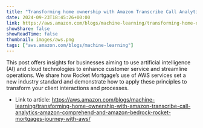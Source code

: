 ```yaml
---
title: "Transforming home ownership with Amazon Transcribe Call Analytics, Amazon Comprehend, and Amazon Bedrock: Rocket Mortgage’s journey with AWS"
date: 2024-09-23T18:45:26+00:00
link: https://aws.amazon.com/blogs/machine-learning/transforming-home-ownership-with-amazon-transcribe-call-analytics-amazon-comprehend-and-amazon-bedrock-rocket-mortgages-journey-with-aws/
showShare: false
showReadTime: false
thumbnail: images/aws.png
tags: ["aws.amazon.com/blogs/machine-learning"]
---
```

This post offers insights for businesses aiming to use artificial intelligence (AI) and cloud technologies to enhance customer service and streamline operations. We share how Rocket Mortgage’s use of AWS services set a new industry standard and demonstrate how to apply these principles to transform your client interactions and processes.

- Link to article: https://aws.amazon.com/blogs/machine-learning/transforming-home-ownership-with-amazon-transcribe-call-analytics-amazon-comprehend-and-amazon-bedrock-rocket-mortgages-journey-with-aws/